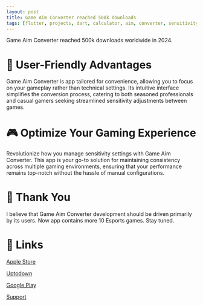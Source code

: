 ```yaml
---
layout: post
title: Game Aim Converter reached 500k downloads
tags: [flutter, projects, dart, calculator, aim, converter, sensitivity, iOS, Android]
---
```


Game Aim Converter reached 500k downloads worldwide in 2024.

# 🦝 User-Friendly Advantages
Game Aim Converter is app tailored for convenience, allowing you to focus on your gameplay rather than technical settings. Its intuitive interface simplifies the conversion process, catering to both seasoned professionals and casual gamers seeking streamlined sensitivity adjustments between games.

# 🎮 Optimize Your Gaming Experience
Revolutionize how you manage sensitivity settings with Game Aim Converter. This app is your go-to solution for maintaining consistency across multiple gaming environments, ensuring that your performance remains top-notch without the hassle of manual configurations.

# 💝 Thank You
I believe that Game Aim Converter development should be driven primarily by its users. Now app contains more 10 Esports games.
Stay tuned.

# 🎁 Links

[Apple Store](https://apps.apple.com/app/game-aim-converter/id1618000036)

[Uptodown](https://game-aim-converter.en.uptodown.com/android)

[Google Play](https://play.google.com/store/apps/details?id=com.dreamcode.gameaimconverter)

[Support](https://t.me/dreamcestudio/9)